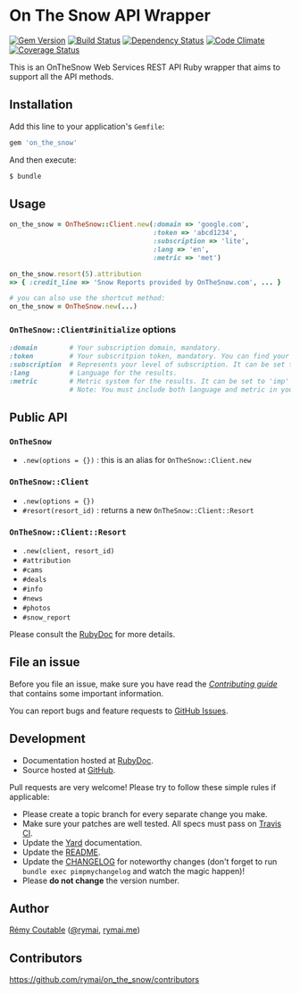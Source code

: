 # On The Snow API Wrapper
[![Gem Version](https://badge.fury.io/rb/on_the_snow.png)](http://badge.fury.io/rb/on_the_snow) [![Build Status](https://secure.travis-ci.org/rymai/on_the_snow.png?branch=master)](http://travis-ci.org/rymai/on_the_snow) [![Dependency Status](https://gemnasium.com/rymai/on_the_snow.png)](https://gemnasium.com/rymai/on_the_snow) [![Code Climate](https://codeclimate.com/github/rymai/on_the_snow.png)](https://codeclimate.com/github/rymai/on_the_snow) [![Coverage Status](https://coveralls.io/repos/rymai/on_the_snow/badge.png?branch=master)](https://coveralls.io/r/rymai/on_the_snow)

This is an OnTheSnow Web Services REST API Ruby wrapper that aims to support all the API methods.

## Installation

Add this line to your application's `Gemfile`:

```bash
gem 'on_the_snow'
```

And then execute:

```bash
$ bundle
```

## Usage

```ruby
on_the_snow = OnTheSnow::Client.new(:domain => 'google.com',
                                    :token => 'abcd1234',
                                    :subscription => 'lite',
                                    :lang => 'en',
                                    :metric => 'met')

on_the_snow.resort(5).attribution
=> { :credit_line => 'Snow Reports provided by OnTheSnow.com', ... }

# you can also use the shortcut method:
on_the_snow = OnTheSnow.new(...)
```

### `OnTheSnow::Client#initialize` options

```ruby
:domain        # Your subscription domain, mandatory.
:token         # Your subscritpion token, mandatory. You can find your token by visiting http://services.onthesnow.com/axis2/services/SnowReport2009/tokens/YOUREMAIL/YOURPASSWORD
:subscription  # Represents your level of subscription. It can be set to 'lite', 'mobile', 'plus' (aka Mobile plus) and 'web', defaults to 'web'.
:lang          # Language for the results.
:metric        # Metric system for the results. It can be set to 'imp' (imperial) and 'met' (metric).
               # Note: You must include both language and metric in your query string to override the default language.
```

## Public API

### `OnTheSnow`

* `.new(options = {})` : this is an alias for `OnTheSnow::Client.new`

### `OnTheSnow::Client`

* `.new(options = {})`
* `#resort(resort_id)` : returns a new `OnTheSnow::Client::Resort`

### `OnTheSnow::Client::Resort`

* `.new(client, resort_id)`
* `#attribution`
* `#cams`
* `#deals`
* `#info`
* `#news`
* `#photos`
* `#snow_report`

Please consult the [RubyDoc](http://rubydoc.info/gems/on_the_snow/frames) for more details.

## File an issue

Before you file an issue, make sure you have read the _[Contributing guide](https://github.com/rymai/on_the_snow/blob/master/CONTRIBUTING.md)_ that contains some important information.

You can report bugs and feature requests to [GitHub Issues](https://github.com/rymai/on_the_snow/issues).

## Development

* Documentation hosted at [RubyDoc](http://rubydoc.info/gems/on_the_snow/frames).
* Source hosted at [GitHub](https://github.com/rymai/on_the_snow).

Pull requests are very welcome! Please try to follow these simple rules if applicable:

* Please create a topic branch for every separate change you make.
* Make sure your patches are well tested. All specs must pass on [Travis CI](https://travis-ci.org/rymai/on_the_snow).
* Update the [Yard](http://yardoc.org/) documentation.
* Update the [README](https://github.com/rymai/on_the_snow/blob/master/README.md).
* Update the [CHANGELOG](https://github.com/rymai/on_the_snow/blob/master/CHANGELOG.md) for noteworthy changes (don't forget to run `bundle exec pimpmychangelog` and watch the magic happen)!
* Please **do not change** the version number.

## Author

[Rémy Coutable](https://github.com/rymai) ([@rymai](http://twitter.com/rymai), [rymai.me](http://rymai.me))

## Contributors

https://github.com/rymai/on_the_snow/contributors
